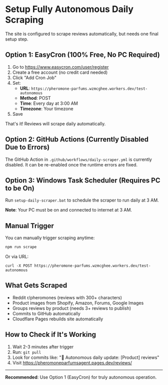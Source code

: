 # Setup Fully Autonomous Daily Scraping

The site is configured to scrape reviews automatically, but needs one final setup step.

## Option 1: EasyCron (100% Free, No PC Required)

1. Go to https://www.easycron.com/user/register
2. Create a free account (no credit card needed)
3. Click "Add Cron Job"
4. Set:
   - **URL**: `https://pheromone-parfums.wzmcghee.workers.dev/test-autonomous`
   - **Method**: POST
   - **Time**: Every day at 3:00 AM
   - **Timezone**: Your timezone
5. Save

That's it! Reviews will scrape daily automatically.

## Option 2: GitHub Actions (Currently Disabled Due to Errors)

The GitHub Action in `.github/workflows/daily-scraper.yml` is currently disabled.
It can be re-enabled once the runtime errors are fixed.

## Option 3: Windows Task Scheduler (Requires PC to be On)

Run `setup-daily-scraper.bat` to schedule the scraper to run daily at 3 AM.

**Note**: Your PC must be on and connected to internet at 3 AM.

## Manual Trigger

You can manually trigger scraping anytime:

```bash
npm run scrape
```

Or via URL:
```
curl -X POST https://pheromone-parfums.wzmcghee.workers.dev/test-autonomous
```

## What Gets Scraped

- Reddit r/pheromones (reviews with 300+ characters)
- Product images from Shopify, Amazon, Forums, Google Images
- Groups reviews by product (needs 3+ reviews to publish)
- Commits to GitHub automatically
- Cloudflare Pages rebuilds site automatically

## How to Check if It's Working

1. Wait 2-3 minutes after trigger
2. Run: `git pull`
3. Look for commits like: "🤖 Autonomous daily update: [Product] reviews"
4. Visit https://pheromoneparfumsagent.pages.dev/reviews/

---

**Recommended**: Use Option 1 (EasyCron) for truly autonomous operation.
